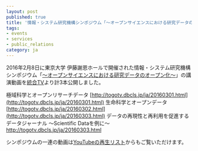 ```yaml
---
layout: post
published: true
title: '情報・システム研究機構シンポジウム「～オープンサイエンスにおける研究データのオープン化～」の講演動画を公開しました'
tags:
- events
- services
- public_relations
category: ja
---
```

2016年2月8日に東京大学 伊藤謝恩ホールで開催された情報・システム研究機構シンポジウム「[～オープンサイエンスにおける研究データのオープン化～](http://www.rois.ac.jp/sympo/2015/index.html)」の講演動画を[統合TV](http://togotv.dbcls.jp/ja/)より計3本公開しました。
 
極域科学とオープンリサーチデータ [http://togotv.dbcls.jp/ja/20160301.html](http://togotv.dbcls.jp/ja/20160301.html)
生命科学とオープンデータ [http://togotv.dbcls.jp/ja/20160302.html](http://togotv.dbcls.jp/ja/20160303.html)
データの再現性と再利用を促進するデータジャーナル ～Scientific Dataを例に～ http://togotv.dbcls.jp/ja/20160303.html
 
シンポジウムの一連の動画は[YouTubeの再生リスト](http://togotv.dbcls.jp/ja/20160303.html)からもご覧いただけます。